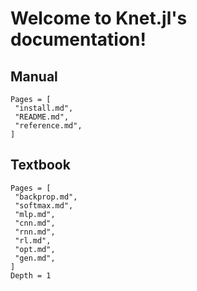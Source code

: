 Welcome to Knet.jl's documentation!
===================================

## Manual

```@contents
Pages = [
 "install.md",
 "README.md",
 "reference.md",
]
```

## Textbook

```@contents
Pages = [
 "backprop.md",
 "softmax.md",
 "mlp.md",
 "cnn.md",
 "rnn.md",
 "rl.md",
 "opt.md",
 "gen.md",
]
Depth = 1
```
